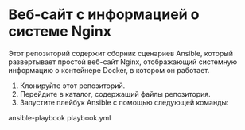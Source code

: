 # Веб-сайт с информацией о системе Nginx

Этот репозиторий содержит сборник сценариев Ansible, который развертывает простой веб-сайт Nginx, отображающий системную информацию о контейнере Docker, в котором он работает.


1. Клонируйте этот репозиторий.
2. Перейдите в каталог, содержащий файлы репозитория.
3. Запустите плейбук Ansible с помощью следующей команды:


ansible-playbook playbook.yml
